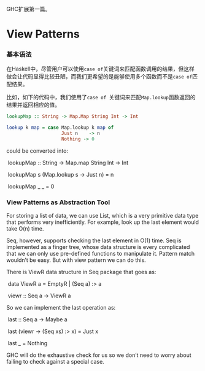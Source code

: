 GHC扩展第一篇。

# View Patterns 

### 基本语法

在Haskell中，尽管用户可以使用`case of`关键词来匹配函数调用的结果，但这样做会让代码显得比较丑陋，而我们更希望的是能够使用多个函数而不是`case of`匹配结果。

比如，如下的代码中，我们使用了`case of `关键词来匹配`Map.lookup`函数返回的结果并返回相应的值。

```haskell
lookupMap :: String -> Map.Map String Int -> Int 

lookup k map = case Map.lookup k map of 
					Just n    -> n 
					Nothing -> 0
```

could be converted into:

​    lookupMap :: String -> Map.map String Int -> Int 

​    lookupMap s (Map.lookup s -> Just n) = n 

​    lookupMap _  _                                      = 0 

### View Patterns as Abstraction Tool 

For storing a list of data, we can use List, which is a very primitive data type that performs very inefficiently. For example, look up the last element would take O(n) time. 

Seq, however, supports checking the last element in O(1) time. Seq is implemented as a finger tree, whose data structure is every complicated that we can only use pre-defined functions to manipulate it. Pattern match wouldn’t be easy. But with view pattern we can do this. 

There is ViewR data structure in Seq package that goes as:    

​    data ViewR a = EmptyR | (Seq a) :> a 

​    viewr :: Seq a -> ViewR a 

So we can implement the last operation as:

​    last :: Seq a -> Maybe a 

​    last (viewr -> (Seq xs) :> x) = Just x

​    last _                                  = Nothing 

GHC will do the exhaustive check for us so we don’t need to worry about failing to check against a special case. 